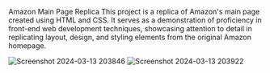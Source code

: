 Amazon Main Page Replica
This project is a replica of Amazon's main page created using HTML and CSS. It serves as a demonstration of proficiency in front-end web development techniques, showcasing attention to detail in replicating layout, design, and styling elements from the original Amazon homepage.

![Screenshot 2024-03-13 203846](https://github.com/Shayan8265/Amazon_clone-HTML-CSS/assets/133166342/9c113d33-163b-4e8a-a46d-fe1c57998d12)
![Screenshot 2024-03-13 203922](https://github.com/Shayan8265/Amazon_clone-HTML-CSS/assets/133166342/d2b77c26-7232-48a6-b1bd-1a2655aedb2e)
